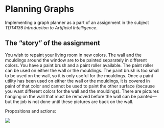 # Planning Graphs
Implementing a graph planner as a part of an assignment in the subject *TDT4136 Introduction to Artificial Intelligence*.


## The “story” of the assignment
You wish to repaint your living room in new colors. The wall and the mouldings around the window are
to be painted separately in different colors. You have a paint brush and a paint roller available. The paint
roller can be used on either the wall or the mouldings. The paint brush is too small to be used on the
wall, so it is only useful for the mouldings. Once a paint utility has been used on either the wall or the
mouldings, it is covered in paint of that color and cannot be used to paint the other surface (because you
want different colors for the wall and the mouldings). There are pictures hanging on the wall that must be
removed before the wall can be painted—but the job is not done until these pictures are back on the wall.

Propositions and actions:

![](https://i.imgur.com/WYVpIC7.png)
